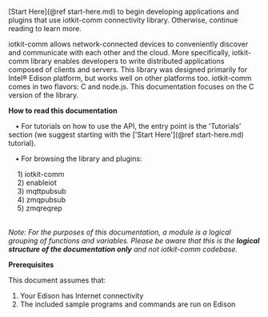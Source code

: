 
[Start Here](@ref start-here.md) to begin developing applications and plugins that use iotkit-comm connectivity library. Otherwise, continue
reading to learn more.

iotkit-comm allows network-connected devices to conveniently discover and communicate with each other and the cloud. More specifically,
iotkit-comm library enables developers to write distributed applications composed of clients and servers.
This library was designed primarily for Intel® Edison platform, but works well on other platforms too. iotkit-comm
comes in two flavors: C and node.js. This documentation focuses on the C version of the library.

<B> How to read this documentation </B>

&ensp;&ensp;&bull;  For tutorials on how to use the API, the entry point is the 'Tutorials' section (we suggest starting with the ['Start Here'](@ref start-here.md) tutorial).<BR>

&ensp;&ensp;&bull;  For browsing the library and plugins:<BR>

&ensp;&ensp;    1) iotkit-comm<BR>
&ensp;&ensp;    2) enableiot<BR>
&ensp;&ensp;    3) mqttpubsub<BR>
&ensp;&ensp;    4) zmqpubsub<BR>
&ensp;&ensp;    5) zmqreqrep<BR><BR>

<I>Note: For the purposes of this documentation, a module is a logical grouping of functions and variables. Please be aware
that this is the <B> logical structure of the documentation only</B> and not iotkit-comm codebase.</I>

<B> Prerequisites </B> <BR>

This document assumes that: <BR>

1. Your Edison has Internet connectivity <BR>
2. The included sample programs and commands are run on Edison <BR>
